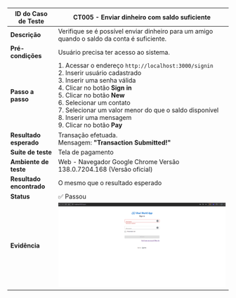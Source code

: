 | **ID do Caso de Teste** | **CT005 - Enviar dinheiro com saldo suficiente** |
|--------------------------|--------------------------------------------------|
| **Descrição** | Verifique se é possível enviar dinheiro para um amigo quando o saldo da conta é suficiente. |
| **Pré-condições** | Usuário precisa ter acesso ao sistema. |
| **Passo a passo** | 1. Acessar o endereço `http://localhost:3000/signin`<br>2. Inserir usuário cadastrado<br>3. Inserir uma senha válida<br>4. Clicar no botão **Sign in**<br>5. Clicar no botão **New**<br>6. Selecionar um contato<br>7. Selecionar um valor menor do que o saldo disponível<br>8. Inserir uma mensagem<br>9. Clicar no botão **Pay** |
| **Resultado esperado** | Transação efetuada.<br>Mensagem: **"Transaction Submitted!"** |
| **Suíte de teste** | Tela de pagamento |
| **Ambiente de teste** | Web - Navegador Google Chrome Versão 138.0.7204.168 (Versão oficial) |
| **Resultado encontrado** | O mesmo que o resultado esperado |
| **Status** | ✅ Passou |
| **Evidência** | ![CT005](../evidencias/CT005.gif) |



